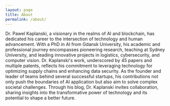 ```yaml
---
layout: page
title: About
permalink: /about/
---
```


Dr. Pawel Kaplanski, a visionary in the realms of AI and blockchain, has dedicated his career to the intersection of technology and human advancement. With a PhD in AI from Gdansk University, his academic and professional journey encompasses pioneering research, teaching at Sydney University, and leading innovative projects in logistics, cybersecurity, and computer vision. Dr. Kaplanski's work, underscored by 45 papers and multiple patents, reflects his commitment to leveraging technology for optimizing supply chains and enhancing data security. As the founder and leader of teams behind several successful startups, his contributions not only push the boundaries of AI application but also aim to solve complex societal challenges. Through his blog, Dr. Kaplanski invites collaboration, sharing insights into the transformative power of technology and its potential to shape a better future.
